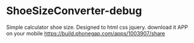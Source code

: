 # ShoeSizeConverter-debug
Simple calculator shoe size. Designed to html css jquery.
download it APP on your mobile https://build.phonegap.com/apps/1003907/share
